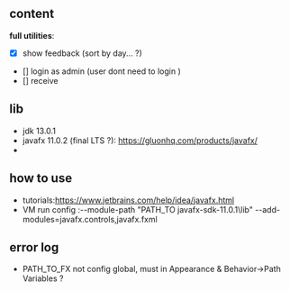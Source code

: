 ## content
__full utilities__:
- [x] show feedback (sort by day... ?)
- [] login as admin (user dont need to login )
- [] receive 

## lib 
- jdk 13.0.1
- javafx 11.0.2 (final LTS ?): https://gluonhq.com/products/javafx/
- 

## how to use 
- tutorials:https://www.jetbrains.com/help/idea/javafx.html
- VM run config :--module-path "PATH_TO javafx-sdk-11.0.1\lib" --add-modules=javafx.controls,javafx.fxml

## error log 
- PATH_TO_FX not config global, must in Appearance & Behavior->Path Variables ?